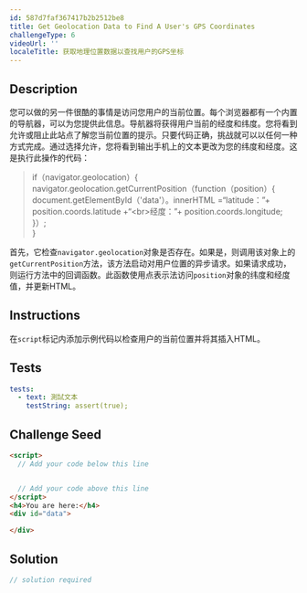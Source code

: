 ```yaml
---
id: 587d7faf367417b2b2512be8
title: Get Geolocation Data to Find A User's GPS Coordinates
challengeType: 6
videoUrl: ''
localeTitle: 获取地理位置数据以查找用户的GPS坐标
---
```


## Description
<section id="description">您可以做的另一件很酷的事情是访问您用户的当前位置。每个浏览器都有一个内置的导航器，可以为您提供此信息。导航器将获得用户当前的经度和纬度。您将看到允许或阻止此站点了解您当前位置的提示。只要代码正确，挑战就可以以任何一种方式完成。通过选择允许，您将看到输出手机上的文本更改为您的纬度和经度。这是执行此操作的代码： <blockquote> if（navigator.geolocation）{ <br> navigator.geolocation.getCurrentPosition（function（position）{ <br> document.getElementById（&#39;data&#39;）。innerHTML =“latitude：”+ position.coords.latitude +“&lt;br&gt;经度：”+ position.coords.longitude; <br> }）; <br> } </blockquote>首先，它检查<code>navigator.geolocation</code>对象是否存在。如果是，则调用该对象上的<code>getCurrentPosition</code>方法，该方法启动对用户位置的异步请求。如果请求成功，则运行方法中的回调函数。此函数使用点表示法访问<code>position</code>对象的纬度和经度值，并更新HTML。 </section>

## Instructions
<section id="instructions">在<code>script</code>标记内添加示例代码以检查用户的当前位置并将其插入HTML。 </section>

## Tests
<section id='tests'>

```yml
tests:
  - text: 測試文本
    testString: assert(true);

```

</section>

## Challenge Seed
<section id='challengeSeed'>

<div id='html-seed'>

```html
<script>
  // Add your code below this line


  // Add your code above this line
</script>
<h4>You are here:</h4>
<div id="data">

</div>

```

</div>



</section>

## Solution
<section id='solution'>

```js
// solution required
```
</section>
